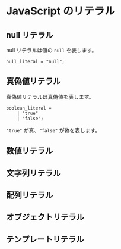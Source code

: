 # JavaScript のリテラル

## null リテラル

null リテラルは値の `null` を表します。

```ebnf
null_literal = "null";
```

## 真偽値リテラル

真偽値リテラルは真偽値を表します。

```ebnf
boolean_literal =
    | "true"
    | "false";
```

`"true"` が真、`"false"` が偽を表します。

## 数値リテラル
## 文字列リテラル
## 配列リテラル
## オブジェクトリテラル
## テンプレートリテラル
